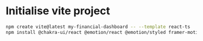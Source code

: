 # Initialise vite project

```bash
npm create vite@latest my-financial-dashboard -- --template react-ts
npm install @chakra-ui/react @emotion/react @emotion/styled framer-motion react-redux @reduxjs/toolkit react-router-dom recharts
```

